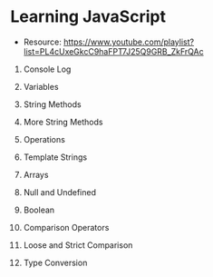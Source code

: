 # Learning JavaScript

- Resource: https://www.youtube.com/playlist?list=PL4cUxeGkcC9haFPT7J25Q9GRB_ZkFrQAc

1. Console Log

2. Variables

3. String Methods

4. More String Methods

5. Operations

6. Template Strings

7. Arrays

8. Null and Undefined

10. Boolean

11. Comparison Operators

12. Loose and Strict Comparison

13. Type Conversion  